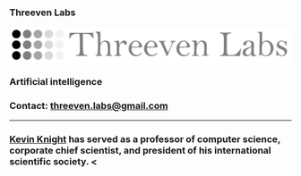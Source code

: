 

### Threeven Labs

<IMG ALIGN=CENTER SRC="threeven-labs-logo.jpg">

### Artificial intelligence
  
### Contact: threeven.labs@gmail.com
  
<hr>
  
### <a href="https://kevincrawfordknight.github.io/">Kevin Knight</a> has served as a professor of computer science, corporate chief scientist, and president of his international scientific society. <

